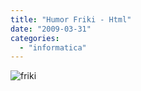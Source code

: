 ```yaml
---
title: "Humor Friki - Html"
date: "2009-03-31"
categories: 
  - "informatica"
---
```


![friki](images/friki.jpg "friki")
